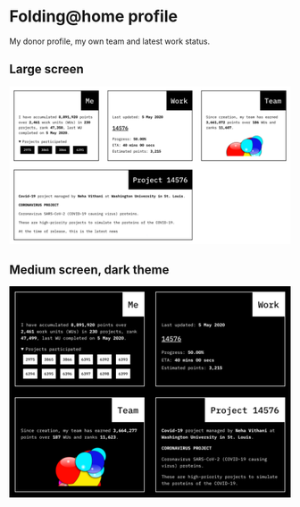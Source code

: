 # Folding@home profile
My donor profile, my own team and latest work status.

## Large screen
![Large screen](screenshot.png)

## Medium screen, dark theme
![Medium screen](screenshot-md.png)
